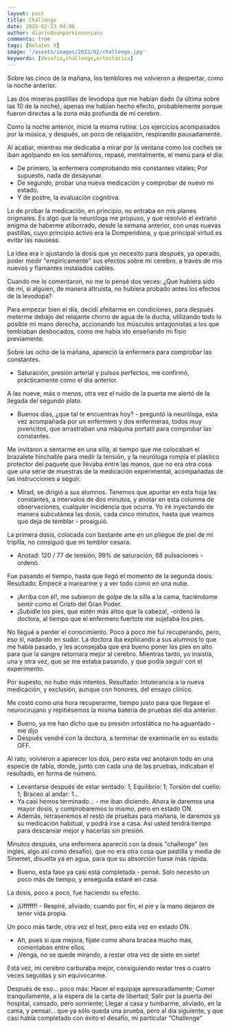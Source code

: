 ```yaml
---
layout: post
title: Challenge
date: 2022-02-23 04:00
author: diariodeunparkinsoniano
comments: true
tags: [Relatos X]
image: '/assets/images/2022/02/challenge.jpg'
keywords: [desafio,challenge,ortostática]
---
```


Sobre las cinco de la mañana, los temblores me volvieron a despertar, como la noche anterior.

Las dos miseras pastillas de levodopa que me habían dado (la última sobre las 10 de la noche), apenas me habían hecho efecto, probablemente porque fueron directas a la zona más profunda de mi cerebro.

Como la noche anterior, inicié la misma rutina: Los ejercicios acompasados por la música, y después, un poco de relajación, respirando pausadamente.

Al acabar, mientras me dedicaba a mirar por la ventana como los coches se iban agolpando en los semáforos, repasé, mentalmente, el menú para el día:

- De primero, la enfermera comprobando mis constantes vitales; Por supuesto, nada de desayunar.
- De segundo, probar una nueva medicación y comprobar de nuevo mi estado.
- Y de postre, la evaluación cognitiva.

Lo de probar la medicación, en principio, no entraba en mis planes originales. Es algo que la neuróloga me propuso, y que resolvió el extraño enigma de haberme atiborrado, desde la semana anterior, con unas nuevas pastillas, cuyo principio activo era la Domperidona, y que principal virtud es evitar las nauseas.

La idea era ir ajustando la dosis que yo necesito para después, ya operado, poder medir "empíricamente" sus efectos sobre mi cerebro, a través de mis nuevos y flamantes instalados cables.

Cuando me lo comentaron, no me lo pensé dos veces: ¿Que hubiera sido de mí, si alguien, de manera altruista, no hubiera probado antes los efectos de la levodopa?

Para empezar bien el día, decidí afeitarme en condiciones, para después meterme debajo del relajante chorro de agua de la ducha, utilizando todo lo posible mi mano derecha, accionando los músculos antagonistas a los que temblaban desbocados, como me había ido enseñando mi fisio previamente.

Sobre las ocho de la mañana, apareció la enfermera para comprobar las constantes.

- Saturación, presión arterial y pulsos perfectos, me confirmó, prácticamente como el día anterior.

A las nueve, más o menos, otra vez el ruido de la puerta me alertó de la llegada del segundo plato.

- Buenos días, ¿que tal te encuentras hoy? - preguntó la neuróloga, esta vez acompañada por un enfermero y dos enfermeras, todos muy jovencitos, que arrastraban una máquina portatil para comprobar las constantes.

Me invitaron a sentarme en una silla, al tiempo que me colocaban el brazalete hinchable para medir la tensión, y la neuróloga rompía el plastico protector del paquete que llevaba entre las manos, que no era otra cosa que una serie de muestras de la medicación experimental, acompañadas de las instrucciones a seguir.

- Mirad, se dirigió a sus alumnos. Tenemos que apuntar en esta hoja las constantes, a intervalos de dos minutos, y anotar en esta columna de observaciones, cualquier incidencia que ocurra. Yo iré inyectando de manera subcutánea las dosis, cada cinco minutos, hasta que veamos que deja de temblar - prosiguió.

La primera dosis, colocada con bastante arte en un pliegue de piel de mi tripilla, no consiguió que mi temblor cesara.

- Anotad: 120 / 77 de tensión, 99% de saturación, 68 pulsaciones - ordenó.

Fue pasando el tiempo, hasta que llegó el momento de la segunda dosis. Resultado: Empecé a marearme y a ver todo como en una nube.

- ¡Arriba con él!, me subieron de golpe de la silla a la cama, haciéndome sentir como el Cristo del Gran Poder.
- ¡Subidle los pies, que estén más altos que la cabeza!, -ordenó la doctora, al tiempo que el enfermero fuertote me sujetaba los pies.

No llegué a perder el conocimiento. Poco a poco me fui recuperando, pero, eso sí, nadando en sudor. La doctora iba explicando a sus alumnos lo que me había pasado, y les aconsejaba que era bueno poner los pies en alto para que la sangre retornara mejor al cerebro. Mientras tanto, yo insistía, una y otra vez, que se me estaba pasando, y que podía seguir con el experimento.

Por supesto, no hubo más intentos. Resultado: Intolerancia a la nueva medicación, y exclusión, aunque con honores, del ensayo clínico.

Me costó como una hora recuperarme, tiempo justo para que llegase el neurocirujano y repitiésemos la misma batería de pruebas del día anterior.

- Bueno, ya me han dicho que su presión ortostática no ha aguantado - me dijo
- Después vendré con la doctora, a terminar de examinarle en su estado OFF.

Al rato, volvieron a aparecer los dos, pero esta vez anotaron todo en una especie de tabla, donde, junto con cada una de las pruebas, indicaban el resultado, en forma de número.

- Levantarse después de estar sentado: 1; Equilibrio: 1; Torsión del cuello: 1; Braceo al andar: 1...
- Ya casi hemos terminado... - me iban diciendo. Ahora le daremos una mayor dosis, y comprobaremos lo mismo, pero en estado ON.
- Además, retraseremos el resto de pruebas para mañana, le daremos ya su medicación habitual, y podrá irse a casa. Así usted tendrá tiempo para descansar mejor y hacerlas sin presión.

Minutos después, una enfermera apareció con la dosis "challenge" (en inglés, algo así como desafío), que no era otra cosa que pastilla y media de Sinemet, disuelta ya en agua, para que su absorción fuese más rápida.

- Bueno, esta fase ya casi está completada - pensé. Solo necesito un poco más de tiempo, y enseguida estaré en casa.

La dosis, poco a poco, fue haciendo su efecto.

- ¡Uffffff! - Respiré, aliviado, cuando por fin, el pie y la mano dejaron de tener vida propia.

Un poco más tarde, otra vez el test, pero esta vez en estado ON.

- Ah, pues si que mejora, fíjate como ahora bracea mucho más, comentaban entre ellos.
- ¡Venga, no se quede mirando, a restar otra vez de siete en siete!

Esta vez, mi cerebro carburaba mejor, consiguiendo restar tres o cuatro veces seguidas y sin equivocarme.

Después de eso... poco más: Hacer el equipaje apresuradamente; Comer tranquilamente, a la espera de la carta de libertad; Salir por la puerta del hospital, cansado, pero sonriente; Llegar a casa y tumbarme, aliviado, en la cama, y pensar... que ya sólo queda una prueba, pero al día siguiente, y que casi había completado con éxito el desafío, mi particular "Challenge"
